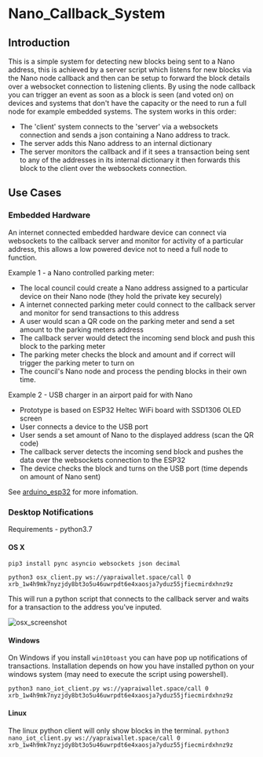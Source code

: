 # Nano_Callback_System
## Introduction
This is a simple system for detecting new blocks being sent to a Nano address, this is achieved by a server script which listens for new blocks via the Nano node callback and then can be setup to forward the block details over a websocket connection to listening clients. By using the node callback you can trigger an event as soon as a block is seen (and voted on) on devices and systems that don't have the capacity or the need to run a full node for example embedded systems.
The system works in this order:
* The 'client' system connects to the 'server' via a websockets connection and sends a json containing a Nano address to track.
* The server adds this Nano address to an internal dictionary
* The server monitors the callback and if it sees a transaction being sent to any of the addresses in its internal dictionary it then forwards this block to the client over the websockets connection.

## Use Cases
### Embedded Hardware
An internet connected embedded hardware device can connect via websockets to the callback server and monitor for activity of a particular address, this allows a low powered device not to need a full node to function. 

Example 1 - a Nano controlled parking meter:
* The local council could create a Nano address assigned to a particular device on their Nano node (they hold the private key securely)
* A internet connected parking meter could connect to the callback server and monitor for send transactions to this address
* A user would scan a QR code on the parking meter and send a set amount to the parking meters address
* The callback server would detect the incoming send block and push this block to the parking meter
* The parking meter checks the block and amount and if correct will trigger the parking meter to turn on
* The council's Nano node and process the pending blocks in their own time.

Example 2 - USB charger in an airport paid for with Nano
* Prototype is based on ESP32 Heltec WiFi board with SSD1306 OLED screen
* User connects a device to the USB port
* User sends a set amount of Nano to the displayed address (scan the QR code)
* The callback server detects the incoming send block and pushes the data over the websockets connection to the ESP32
* The device checks the block and turns on the USB port (time depends on amount of Nano sent)

See [arduino_esp32](https://github.com/jamescoxon/Nano_Callback_System/tree/master/arduino_esp32) for more infomation.

### Desktop Notifications
Requirements - python3.7

#### OS X

`pip3 install pync asyncio websockets json decimal`

`python3 osx_client.py ws://yapraiwallet.space/call 0 xrb_1w4h9mk7nyzjdy8bt3o5u46uwrpdt6e4xaosja7yduz55jfiecmirdxhnz9z`

This will run a python script that connects to the callback server and waits for a transaction to the address you've inputed.

![osx_screenshot](https://github.com/jamescoxon/Nano_Callback_System/blob/master/doc/osx_screenshot.png)


#### Windows
On Windows if you install `win10toast` you can have pop up notifications of transactions. Installation depends on how you have installed python on your windows system (may need to execute the script using powershell).

`python3 nano_iot_client.py ws://yapraiwallet.space/call 0 xrb_1w4h9mk7nyzjdy8bt3o5u46uwrpdt6e4xaosja7yduz55jfiecmirdxhnz9z`

#### Linux
The linux python client will only show blocks in the terminal.
`python3 nano_iot_client.py ws://yapraiwallet.space/call 0 xrb_1w4h9mk7nyzjdy8bt3o5u46uwrpdt6e4xaosja7yduz55jfiecmirdxhnz9z`
